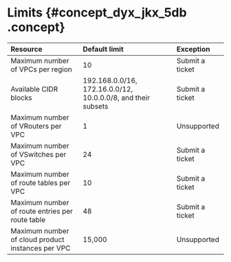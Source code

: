# Limits {#concept_dyx_jkx_5db .concept}

|Resource|Default limit|Exception|
|:-------|:------------|:--------|
|Maximum number of VPCs per region|10|Submit a ticket|
|Available CIDR blocks|192.168.0.0/16, 172.16.0.0/12, 10.0.0.0/8, and their subsets|Submit a ticket|
|Maximum number of VRouters per VPC|1|Unsupported|
|Maximum number of VSwitches per VPC|24|Submit a ticket|
|Maximum number of route tables per VPC|10|Submit a ticket|
|Maximum number of route entries per route table|48|Submit a ticket|
|Maximum number of cloud product instances per VPC|15,000|Unsupported|

